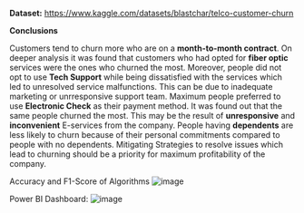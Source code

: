 **Dataset:**
https://www.kaggle.com/datasets/blastchar/telco-customer-churn

**Conclusions**

Customers tend to churn more who are on a **month-to-month contract**. On deeper analysis it was found that customers who had opted for **fiber optic** services were the ones who churned the most. Moreover, people did not opt to use **Tech Support** while being dissatisfied with the services which led to unresolved service malfunctions. This can be due to inadequate marketing or unrresponsive support team. Maximum people preferred to use **Electronic Check** as their payment method. It was found out that the same people churned the most. This may be the result of **unresponsive** and **inconvenient** E-services from the company. People having **dependents** are less likely to churn because of their personal commitments compared to people with no dependents. Mitigating Strategies to resolve issues which lead to churning should be a priority for maximum profitability of the company.



Accuracy and F1-Score of Algorithms
![image](https://github.com/saishh8/Telco-Customer-Churn-Analysis/assets/60099055/c43d2240-8d44-42e9-9acf-6df6237fe93e)




Power BI Dashboard:
![image](https://github.com/saishh8/Telco-Customer-Churn-Analysis/assets/60099055/f7cda2e7-9f04-4fee-b51f-88f67d3d67ce)

